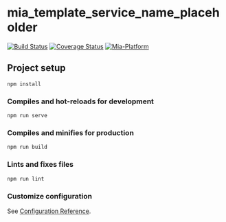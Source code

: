 # mia_template_service_name_placeholder

[![Build Status][github-actions-svg]][github-actions]
[![Coverage Status][coverall-svg]][coverall-io]
[![Mia-Platform](https://img.shields.io/badge/Supported%20by-Mia--Platform-green?style=for-the-badge&link=https://mia-platform.eu/&color=DE0D92&labelColor=214147)](https://mia-platform.eu/?utm_source=referral&utm_medium=github&utm_campaign=micro-lc)

## Project setup
```
npm install
```

### Compiles and hot-reloads for development
```
npm run serve
```

### Compiles and minifies for production
```
npm run build
```

### Lints and fixes files
```
npm run lint
```

### Customize configuration
See [Configuration Reference](https://cli.vuejs.org/config/).

[github-actions]: https://github.com/micro-lc/micro-lc-vue3-template/actions
[github-actions-svg]: https://github.com/micro-lc/micro-lc-vue3-template/workflows/Template%20CI/badge.svg
[coverall-svg]: https://coveralls.io/repos/github/micro-lc/micro-lc-vue3-template/badge.svg?branch=master
[coverall-io]: https://coveralls.io/github/micro-lc/micro-lc-vue3-template?branch=master
